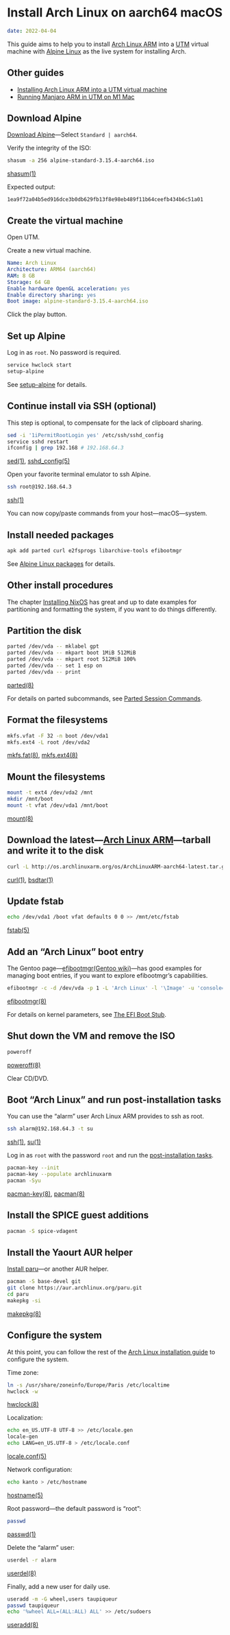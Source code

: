 # Install Arch Linux on aarch64 macOS

``` yaml
date: 2022-04-04
```

This guide aims to help you to install [Arch Linux ARM] into a [UTM] virtual machine
with [Alpine Linux] as the live system for installing Arch.

[Arch Linux ARM]: https://archlinuxarm.org/platforms/armv8/generic
[UTM]: https://mac.getutm.app
[Alpine Linux]: https://alpinelinux.org

## Other guides

- [Installing Arch Linux ARM into a UTM virtual machine]
- [Running Manjaro ARM in UTM on M1 Mac]

[Installing Arch Linux ARM into a UTM virtual machine]: https://ktprograms.codeberg.page/blog/posts/2022-03-17_1750_utm-arch-arm/
[Running Manjaro ARM in UTM on M1 Mac]: https://www.appelgriebsch.org/005-utm/

## Download Alpine

[Download Alpine]—Select `Standard | aarch64`.

[Download Alpine]: https://alpinelinux.org/downloads/

Verify the integrity of the ISO:

``` sh
shasum -a 256 alpine-standard-3.15.4-aarch64.iso
```

[shasum(1)](https://man.archlinux.org/man/shasum.1)

Expected output:

```
1ea9f72a04b5ed916dce3b0db629fb13f8e98eb489f11b64ceefb434b6c51a01
```

## Create the virtual machine

Open UTM.

Create a new virtual machine.

``` yaml
Name: Arch Linux
Architecture: ARM64 (aarch64)
RAM: 8 GB
Storage: 64 GB
Enable hardware OpenGL acceleration: yes
Enable directory sharing: yes
Boot image: alpine-standard-3.15.4-aarch64.iso
```

Click the play button.

## Set up Alpine

Log in as `root`. No password is required.

``` sh
service hwclock start
setup-alpine
```

See [setup-alpine] for details.

[setup-alpine]: https://docs.alpinelinux.org/user-handbook/0.1a/Installing/setup_alpine.html

## Continue install via SSH (optional)

This step is optional, to compensate for the lack of clipboard sharing.

``` sh
sed -i '1iPermitRootLogin yes' /etc/ssh/sshd_config
service sshd restart
ifconfig | grep 192.168 # 192.168.64.3
```

[sed(1)](https://man.archlinux.org/man/sed.1),
[sshd_config(5)](https://man.openbsd.org/sshd_config)

Open your favorite terminal emulator to ssh Alpine.

``` sh
ssh root@192.168.64.3
```

[ssh(1)](https://man.archlinux.org/man/ssh.1)

You can now copy/paste commands from your host—macOS—system.

## Install needed packages

``` sh
apk add parted curl e2fsprogs libarchive-tools efibootmgr
```

See [Alpine Linux packages] for details.

[Alpine Linux packages]: https://pkgs.alpinelinux.org

## Other install procedures

The chapter [Installing NixOS] has great and up to date examples for partitioning and formatting the system,
if you want to do things differently.

[Installing NixOS]: https://nixos.org/manual/nixos/stable/index.html#sec-installation

## Partition the disk

``` sh
parted /dev/vda -- mklabel gpt
parted /dev/vda -- mkpart boot 1MiB 512MiB
parted /dev/vda -- mkpart root 512MiB 100%
parted /dev/vda -- set 1 esp on
parted /dev/vda -- print
```

[parted(8)](https://man.archlinux.org/man/parted.8)

For details on parted subcommands, see [Parted Session Commands].

[Parted Session Commands]: https://gnu.org/software/parted/manual/parted.html#Parted-Session-Commands

## Format the filesystems

``` sh
mkfs.vfat -F 32 -n boot /dev/vda1
mkfs.ext4 -L root /dev/vda2
```

[mkfs.fat(8)](https://man.archlinux.org/man/mkfs.fat.8),
[mkfs.ext4(8)](https://man.archlinux.org/man/mkfs.ext4.8)

## Mount the filesystems

``` sh
mount -t ext4 /dev/vda2 /mnt
mkdir /mnt/boot
mount -t vfat /dev/vda1 /mnt/boot
```

[mount(8)](https://man.archlinux.org/man/mount.8)

## Download the latest—[Arch Linux ARM]—tarball and write it to the disk

``` sh
curl -L http://os.archlinuxarm.org/os/ArchLinuxARM-aarch64-latest.tar.gz | bsdtar -xp -C /mnt
```

[curl(1)](https://man.archlinux.org/man/curl.1),
[bsdtar(1)](https://man.archlinux.org/man/bsdtar.1)

## Update fstab

``` sh
echo /dev/vda1 /boot vfat defaults 0 0 >> /mnt/etc/fstab
```

[fstab(5)](https://man.archlinux.org/man/fstab.5)

## Add an “Arch Linux” boot entry

The Gentoo page—[efibootmgr(Gentoo wiki)]—has good examples for managing boot entries,
if you want to explore efibootmgr’s capabilities.

[efibootmgr(Gentoo wiki)]: https://wiki.gentoo.org/wiki/Efibootmgr

``` sh
efibootmgr -c -d /dev/vda -p 1 -L 'Arch Linux' -l '\Image' -u 'console=tty1 quiet root=/dev/vda2 rw initrd=\initramfs-linux.img'
```

[efibootmgr(8)](https://man.archlinux.org/man/efibootmgr.8)

For details on kernel parameters, see [The EFI Boot Stub].

[The EFI Boot Stub]: https://docs.kernel.org/admin-guide/efi-stub.html

## Shut down the VM and remove the ISO

``` sh
poweroff
```

[poweroff(8)](https://man.archlinux.org/man/poweroff.8)

Clear CD/DVD.

## Boot “Arch Linux” and run post-installation tasks

You can use the “alarm” user Arch Linux ARM provides to ssh as root.

``` sh
ssh alarm@192.168.64.3 -t su
```

[ssh(1)](https://man.archlinux.org/man/ssh.1),
[su(1)](https://man.archlinux.org/man/su.1)

Log in as `root` with the password `root` and run the [post-installation tasks][Arch Linux ARM].

``` sh
pacman-key --init
pacman-key --populate archlinuxarm
pacman -Syu
```

[pacman-key(8)](https://man.archlinux.org/man/pacman-key.8),
[pacman(8)](https://man.archlinux.org/man/pacman.8)

## Install the SPICE guest additions

``` sh
pacman -S spice-vdagent
```

## Install the Yaourt AUR helper

[Install paru]—or another AUR helper.

``` sh
pacman -S base-devel git
git clone https://aur.archlinux.org/paru.git
cd paru
makepkg -si
```

[makepkg(8)](https://man.archlinux.org/man/makepkg.8)

[Install paru]: https://github.com/Morganamilo/paru#installation

## Configure the system

At this point, you can follow the rest of the [Arch Linux installation guide] to configure the system.

Time zone:

``` sh
ln -s /usr/share/zoneinfo/Europe/Paris /etc/localtime
hwclock -w
```

[hwclock(8)](https://man.archlinux.org/man/hwclock.8)

Localization:

``` sh
echo en_US.UTF-8 UTF-8 >> /etc/locale.gen
locale-gen
echo LANG=en_US.UTF-8 > /etc/locale.conf
```

[locale.conf(5)](https://man.archlinux.org/man/locale.conf.5)

Network configuration:

``` sh
echo kanto > /etc/hostname
```

[hostname(5)](https://man.archlinux.org/man/hostname.5)

Root password—the default password is “root”:

``` sh
passwd
```

[passwd(1)](https://man.archlinux.org/man/passwd.1)

Delete the “alarm” user:

``` sh
userdel -r alarm
```

[userdel(8)](https://man.archlinux.org/man/userdel.8)

Finally, add a new user for daily use.

``` sh
useradd -m -G wheel,users taupiqueur
passwd taupiqueur
echo '%wheel ALL=(ALL:ALL) ALL' >> /etc/sudoers
```

[useradd(8)](https://man.archlinux.org/man/useradd.8)

[Arch Linux installation guide]: https://wiki.archlinux.org/title/Installation_guide
